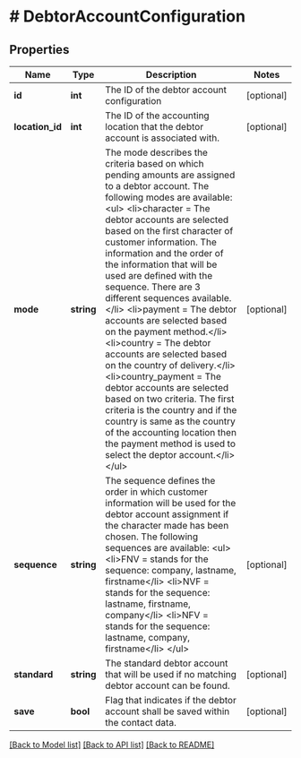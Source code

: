 # # DebtorAccountConfiguration

## Properties

Name | Type | Description | Notes
------------ | ------------- | ------------- | -------------
**id** | **int** | The ID of the debtor account configuration | [optional]
**location_id** | **int** | The ID of the accounting location that the debtor account is associated with. | [optional]
**mode** | **string** | The mode describes the criteria based on which pending amounts are assigned to a debtor account. The following modes are available: &lt;ul&gt; &lt;li&gt;character        &#x3D; The debtor accounts are selected based on the first character of customer information. The information and the order of the information that will be used are defined with the sequence. There are 3 different sequences available.&lt;/li&gt; &lt;li&gt;payment          &#x3D; The debtor accounts are selected based on the payment method.&lt;/li&gt; &lt;li&gt;country          &#x3D; The debtor accounts are selected based on the country of delivery.&lt;/li&gt; &lt;li&gt;country_payment  &#x3D; The debtor accounts are selected based on two criteria. The first criteria is the country and if the country is same as the country of the accounting location then the payment method is used to select the deptor account.&lt;/li&gt; &lt;/ul&gt; | [optional]
**sequence** | **string** | The sequence defines the order in which customer information will be used for the debtor account assignment if the character made has been chosen. The following sequences are available: &lt;ul&gt; &lt;li&gt;FNV &#x3D; stands for the sequence: company, lastname, firstname&lt;/li&gt; &lt;li&gt;NVF &#x3D; stands for the sequence: lastname, firstname, company&lt;/li&gt; &lt;li&gt;NFV &#x3D; stands for the sequence: lastname, company, firstname&lt;/li&gt; &lt;/ul&gt; | [optional]
**standard** | **string** | The standard debtor account that will be used if no matching debtor account can be found. | [optional]
**save** | **bool** | Flag that indicates if the debtor account shall be saved within the contact data. | [optional]

[[Back to Model list]](../../README.md#models) [[Back to API list]](../../README.md#endpoints) [[Back to README]](../../README.md)

